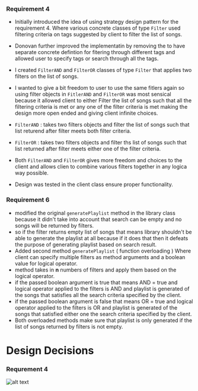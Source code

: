 ### Requirement 4
- Initially introduced the idea of using strategy design pattern for the requirement 4. Where various concrete classes of type `Filter` used filtering criteria on tags suggested by client to filter the list of songs. 
- Donovan further improved the implementatin by removing the to have separate concrete defintion for fitering through different tags and allowed user to specify tags or search through all the tags. 
- I created `FilterAND` and `FilterOR` classes of type `Filter` that applies two filters on the list of songs. 
- I wanted to give a bit freedom to user to use the same fitlers again so using filter objects in `FitlerAND` and `FilterOR` was most sensical because it allowed client to either Filter the list of songs such that all the filtering criteria is met or any one of the filter criteria is met making the design more open ended and giving client infinite choices. 

- `FilterAND` : takes two filters objects and filter the list of songs such that list returend after filter meets both filter criteria. 
- `FilterOR` : takes two filters objects and filter ths list of songs such that list returned after filter meets either one of the filter criteria. 
- Both `FilterAND` and `FilterOR` gives more freedom and choices to the client and allows clien to combine various filters together in any logica way possible. 
- Design was tested in the client class ensure proper functionality. 


### Requirement 6
- modified the original `generatePlaylist` method in the library class because it didn't take into account that search can be empty and no songs will be returned by filters. 
- so if the filter returns empty list of songs that means library shouldn't be able to generate the playlist at all because if it does that then it defeats the purpose of generating playlist based on search result. 
- Added second method `generatePlaylist` ( function overloading ) Where client can specify multiple filters as method arguments and a boolean value for logical operator. 
- method takes in **n** numbers of filters and apply them based on the logical operator. 
- if the passed boolean argument is true that means AND = true and logical operator applied to the filters  is AND and playlist is generated of the songs that satisfies all the search criteria specified by the client.
- if the passed boolean argument is false that means OR = true and logical operator applied to the filters is OR and playlist is generated of the songs that satisfied either one the search criteria specified by the client. 
- Both overloaded methods make sure that playlist is only generated if the list of songs returned by filters is not empty. 


# Design Decisions
### Requrement 4
![alt text](images/Filter.png)

